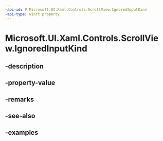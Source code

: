 ```yaml
---
-api-id: P:Microsoft.UI.Xaml.Controls.ScrollView.IgnoredInputKind
-api-type: winrt property
---
```


# Microsoft.UI.Xaml.Controls.ScrollView.IgnoredInputKind

<!--
public Microsoft.UI.Xaml.Controls.InputKind IgnoredInputKind { get; set; }
-->


## -description

## -property-value

## -remarks

## -see-also

## -examples


